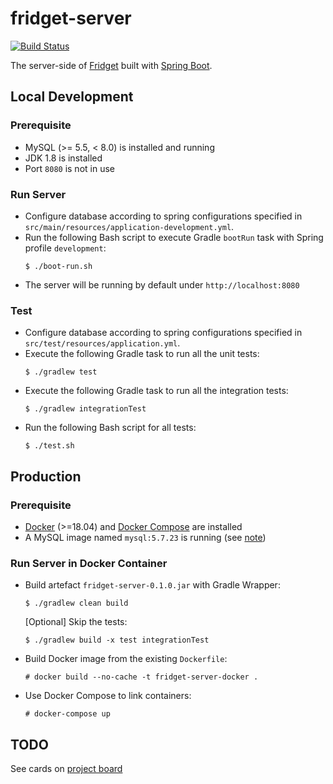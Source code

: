 # fridget-server

[![Build Status](https://travis-ci.org/YuKitAs/fridget-server.svg?branch=master)](https://travis-ci.org/YuKitAs/fridget-server)

The server-side of [Fridget](https://github.com/YuKitAs/fridget-android) built with [Spring Boot](https://spring.io/projects/spring-boot).

## Local Development

### Prerequisite

* MySQL (>= 5.5, < 8.0) is installed and running
* JDK 1.8 is installed
* Port `8080` is not in use

### Run Server

* Configure database according to spring configurations specified in `src/main/resources/application-development.yml`.
* Run the following Bash script to execute Gradle `bootRun` task with Spring profile `development`:
  ```console
  $ ./boot-run.sh
  ```
* The server will be running by default under `http://localhost:8080`

### Test

* Configure database according to spring configurations specified in `src/test/resources/application.yml`.
* Execute the following Gradle task to run all the unit tests:
  ```console
  $ ./gradlew test
  ```
* Execute the following Gradle task to run all the integration tests:
  ```console
  $ ./gradlew integrationTest
  ```
* Run the following Bash script for all tests:
  ```console
  $ ./test.sh
  ```

## Production

### Prerequisite

* [Docker](https://docs.docker.com/install/) (>=18.04) and [Docker Compose](https://docs.docker.com/compose/install/#prerequisites) are installed
* A MySQL image named `mysql:5.7.23` is running (see [note](https://github.com/YuKitAs/tech-note/blob/master/container/dockerize-spring-boot-app-with-mysql.md))

### Run Server in Docker Container

* Build artefact `fridget-server-0.1.0.jar` with Gradle Wrapper:
  ```console
  $ ./gradlew clean build
  ```
  
  [Optional] Skip the tests:
  ```console
  $ ./gradlew build -x test integrationTest
  ```
  
* Build Docker image from the existing `Dockerfile`:
  ```console
  # docker build --no-cache -t fridget-server-docker .
  ```
  
* Use Docker Compose to link containers:
  ```console
  # docker-compose up
  ```

## TODO

See cards on [project board](https://github.com/YuKitAs/fridget-android/projects/3)
